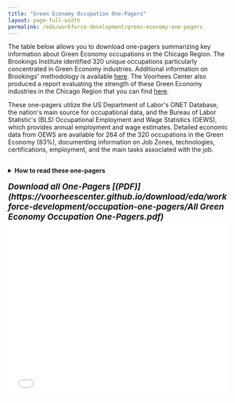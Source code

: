 ```yaml
---
title: "Green Economy Occupation One-Pagers"
layout: page-full-width
permalink: /eda/workforce-development/green-economy-one-pagers
---
```


<!--- This document is a copy of the RMD output from "Front_End_Occupation_Table" that produces a MD markdown (due to keep_md and preserve_yaml). Changes required is to: 1) change file name to match permalink; 2) remove the "output" section of the YAML; and 3) make the table call to an iframe of the HTML widget before loading onto the website. -->

The table below allows you to download one-pagers summarizing key information about Green Economy occupations in the Chicago Region. The Brookings Institute identified 320 unique occupations particularly concentrated in Green Economy industries. Additional information on Brookings' methodology is available [here](https://www.brookings.edu/wp-content/uploads/2019/04/2019.04_metro_Clean-Energy-Jobs_Report_Muro-Tomer-Shivaran-Kane_updated.pdf). The Voorhees Center also produced a report evaluating the strength of these Green Economy industries in the Chicago Region that you can find [here](https://uofi.app.box.com/s/otysmqubv39nvpzdq17cdz5trpm5mqoh).

These one-pagers utilize the US Department of Labor's ONET Database, the nation's main source for occupational data, and the Bureau of Labor Statistic's (BLS) Occupational Employment and Wage Statistics (OEWS), which provides annual employment and wage estimates. Detailed economic data from OEWS are available for 264 of the 320 occupations in the Green Economy (83%), documenting information on Job Zones, technologies, certifications, employment, and the main tasks associated with the job.
<br><br>
<details>
<summary markdown="span"><b>How to read these one-pagers</b></summary>
<br>
**Summary Box**
<br>

*  **Occupation Title and SOC Code** that is formally used by ONET
*  **Green Economy Icons** to indicate whether an occupation falls within one or more of the subcategories:
    +  **Clean Energy Production (Solar Panel)** includes clean energy generation, transmission, and distribution
    +  **Energy Efficiency (Batteries)** includes manufacturing of energy-efficient products, construction of energy-efficient buildings, and provision of energy-efficient services
    +  **Environmental Management (Leaf)** includes environmental management, conservation, and regulation
*  **Description** of the general occupation
*  **Other Resources** links to the complete set of data present in ONET

**Job Title Examples**
<br>

*  A sample of the job titles that people currently employed in the occupation hold.

**Job Zone**
<br>

*  **Preparation, Education, Experience and Training** levels required for the occupation.
*	 **Core Certifications and Hot Technologies (If Available)** that are frequently included in employer job postings.

**Employment and Wages (Chicago MSA, IL, USA – If Available)**
<br>

*  **Summary Table** showing the employment totals, location quotient, and median wage across the United States, Illinois, and the Chicago MSA (if available). A location quotient greater than 1 indicates the region has a higher concentration in that occupation than the nation.
*  **Wage Distribution Chart** showing the 10th Percentile, 50th (Median), and 90th Percentile of wages across each region (if available).

**Core Tasks**
<br>

*  **Top 5 Core Tasks** of the given occupation according to current job holders. Frequency is translated from the survey instrument scale of 1 (Yearly or Less) to 7 (Hourly or More). Importance of the Task is translated from 1 (Not Important) to 5 (Extremely Important).
 
</details>
<br>
<b style='font-size:14pt;'><i>
Download all One-Pagers [(PDF)](https://voorheescenter.github.io/download/eda/workforce-development/occupation-one-pagers/All Green Economy Occupation One-Pagers.pdf)
</i></b>
<br>
<!--- Link to table saved as a widget for website display -->
<iframe src="/htmlwidgets/occupation-one-pager-front-end-table.html" height="400px" width="100%" style="border:none;"></iframe>